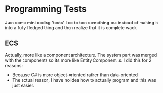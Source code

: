 # Programming Tests
Just some mini coding 'tests' I do to test something out instead of making it into a fully fledged thing and then realize that it is complete wack

## ECS
Actually, more like a component architecture. The system part was merged with the components so its more like Entity Component..s. I did this for 2 reasons:  
* Because C# is more object-oriented rather than data-oriented
* The actual reason, I have no idea how to actually program and this was just easier.
